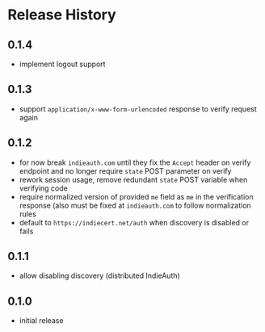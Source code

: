 # Release History

## 0.1.4
- implement logout support

## 0.1.3
- support `application/x-www-form-urlencoded` response to verify request again

## 0.1.2
- for now break `indieauth.com` until they fix the `Accept` header on verify 
  endpoint and no longer require `state` POST parameter on verify
- rework session usage, remove redundant `state` POST variable when verifying
  code
- require normalized version of provided `me` field as `me` in the verification
  response (also must be fixed at `indieauth.com` to follow normalization 
  rules
- default to `https://indiecert.net/auth` when discovery is disabled or 
  fails

## 0.1.1
- allow disabling discovery (distributed IndieAuth)

## 0.1.0 
- initial release
